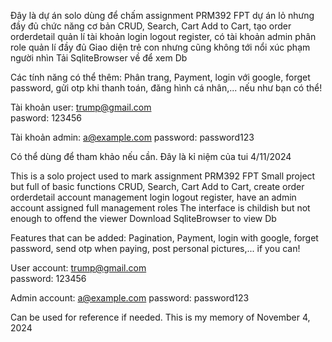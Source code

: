 Đây là dự án solo dùng để chấm assignment PRM392 FPT
dự án lỏ nhưng đầy đủ chức năng cơ bản CRUD, Search, Cart Add to Cart, tạo order orderdetail quản lí tài khoản login logout register, có tài khoản admin phân role quản lí đầy đủ
Giao diện trẻ con nhưng cũng không tới nổi xúc phạm người nhìn
Tải SqliteBrowser về để xem Db

Các tính năng có thể thêm: Phân trang, Payment, login với google, forget password, gửi otp khi thanh toán, đăng hình cá nhân,... nếu như bạn có thể!

Tài khoản user:  trump@gmail.com  
pasword: 123456

Tài khoản admin: a@example.com
password: password123

Có thể dùng để tham khảo nếu cần. Đây là kỉ niệm của tui 4/11/2024

This is a solo project used to mark assignment PRM392 FPT
Small project but full of basic functions CRUD, Search, Cart Add to Cart, create order orderdetail account management login logout register, have an admin account assigned full management roles
The interface is childish but not enough to offend the viewer
Download SqliteBrowser to view Db

Features that can be added: Pagination, Payment, login with google, forget password, send otp when paying, post personal pictures,... if you can!

User account: trump@gmail.com  
password: 123456

Admin account: a@example.com
password: password123

Can be used for reference if needed. This is my memory of November 4, 2024
